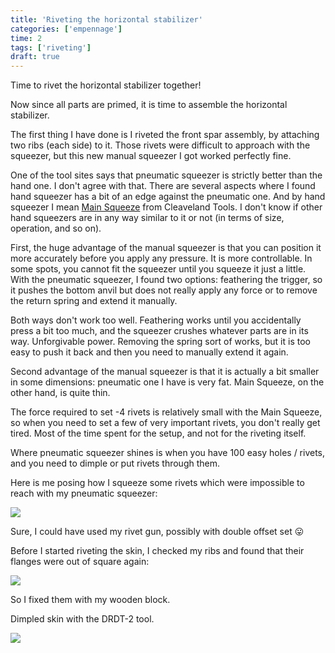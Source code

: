 ```yaml
---
title: 'Riveting the horizontal stabilizer'
categories: ['empennage']
time: 2
tags: ['riveting']
draft: true
---
```


Time to rivet the horizontal stabilizer together!

<!-- more -->

Now since all parts are primed, it is time to assemble the horizontal stabilizer. 

The first thing I have done is I riveted the front spar assembly, by attaching two ribs (each side) to it. Those rivets were difficult to approach with the squeezer, but this new manual squeezer I got worked perfectly fine.

One of the tool sites says that pneumatic squeezer is strictly better than the hand one. I don't agree with that. There are several aspects where I found hand squeezer has a bit of an edge against the pneumatic one. And by hand squeezer I mean [Main Squeeze](https://www.cleavelandtool.com/products/main-squeeze-model-22) from Cleaveland Tools. I don't know if other hand squeezers are in any way similar to it or not (in terms of size, operation, and so on).

First, the huge advantage of the manual squeezer is that you can position it more accurately before you apply any pressure. It is more controllable. In some spots, you cannot fit the squeezer until you squeeze it just a little. With the pneumatic squeezer, I found two options: feathering the trigger, so it pushes the bottom anvil but does not really apply any force or to remove the return spring and extend it manually.

Both ways don't work too well. Feathering works until you accidentally press a bit too much, and the squeezer crushes whatever parts are in its way. Unforgivable power. Removing the spring sort of works, but it is too easy to push it back and then you need to manually extend it again.

Second advantage of the manual squeezer is that it is actually a bit smaller in some dimensions: pneumatic one I have is very fat. Main Squeeze, on the other hand, is quite thin.

The force required to set -4 rivets is relatively small with the Main Squeeze, so when you need to set a few of very important rivets, you don't really get tired. Most of the time spent for the setup, and not for the riveting itself.

Where pneumatic squeezer shines is when you have 100 easy holes / rivets, and you need to dimple or put rivets through them.

Here is me posing how I squeeze some rivets which were impossible to reach with my pneumatic squeezer:

![](0-squeezing-awkward-rivets.jpeg)

Sure, I could have used my rivet gun, possibly with double offset set 😛

Before I started riveting the skin, I checked my ribs and found that their flanges were out of square again:

![](1-flanges-out-of-square.jpeg)

So I fixed them with my wooden block.

Dimpled skin with the DRDT-2 tool.

![](2-skin-dimpled.jpeg)
